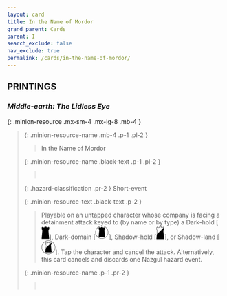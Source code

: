 ```yaml
---
layout: card
title: In the Name of Mordor
grand_parent: Cards
parent: I
search_exclude: false
nav_exclude: true
permalink: /cards/in-the-name-of-mordor/
---
```


## PRINTINGS


### _Middle-earth: The Lidless Eye_

{: .minion-resource .mx-sm-4 .mx-lg-8 .mb-4 }
> {: .minion-resource-name .mb-4 .p-1 .pl-2 }
> > <div class="hazard-mp"></div>
> > <div class="card-name">In the Name of Mordor</div>
>
> {: .minion-resource-name .black-text .p-1 .pl-2 }
> > &nbsp;
>
> {: .hazard-classification .pr-2 }
> Short-event
>
> {: .minion-resource-text .black-text .p-2 }
> > Playable on an untapped character whose company is facing a detainment attack keyed to (by name or by type) a Dark-hold \[![](/assets/images/dark-hold.svg)], Dark-domain \[![](/assets/images/dark-domain.svg)], Shadow-hold \[![](/assets/images/shadow-hold.svg)], or Shadow-land \[![](/assets/images/shadow-land.svg)]. Tap the character and cancel the attack.  Alternatively, this card cancels and discards one Nazgul hazard event. 
> 
> {: .minion-resource-name .p-1 .pr-2 }
> > <div class="card-shield"></div>
> > <div class="card-corruption-white">&nbsp;</div>
